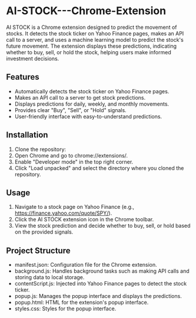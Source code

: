 # AI-STOCK---Chrome-Extension
AI STOCK is a Chrome extension designed to predict the movement of stocks. It detects the stock ticker on Yahoo Finance pages, makes an API call to a server, and uses a machine learning model to predict the stock's future movement. The extension displays these predictions, indicating whether to buy, sell, or hold the stock, helping users make informed investment decisions.

## Features

- Automatically detects the stock ticker on Yahoo Finance pages.
- Makes an API call to a server to get stock predictions.
- Displays predictions for daily, weekly, and monthly movements.
- Provides clear "Buy", "Sell", or "Hold" signals.
- User-friendly interface with easy-to-understand predictions.

## Installation

1. Clone the repository:
2. Open Chrome and go to chrome://extensions/.
3. Enable "Developer mode" in the top right corner.
4. Click "Load unpacked" and select the directory where you cloned the repository.


## Usage
1. Navigate to a stock page on Yahoo Finance (e.g., https://finance.yahoo.com/quote/SPY/).
2. Click the AI STOCK extension icon in the Chrome toolbar.
3. View the stock prediction and decide whether to buy, sell, or hold based on the provided signals.


## Project Structure
 - manifest.json: Configuration file for the Chrome extension.
 - background.js: Handles background tasks such as making API calls and storing data to local storage.
 - contentScript.js: Injected into Yahoo Finance pages to detect the stock ticker.
 - popup.js: Manages the popup interface and displays the predictions.
 - popup.html: HTML for the extension's popup interface.
 - styles.css: Styles for the popup interface.
